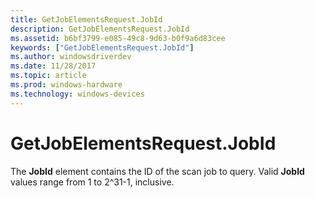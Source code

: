```yaml
---
title: GetJobElementsRequest.JobId
description: GetJobElementsRequest.JobId
ms.assetid: b6bf3799-e085-49c8-9d63-b0f9a6d83cee
keywords: ["GetJobElementsRequest.JobId"]
ms.author: windowsdriverdev
ms.date: 11/28/2017
ms.topic: article
ms.prod: windows-hardware
ms.technology: windows-devices
---
```


# GetJobElementsRequest.JobId


The **JobId** element contains the ID of the scan job to query. Valid **JobId** values range from 1 to 2^31-1, inclusive.

 

 





